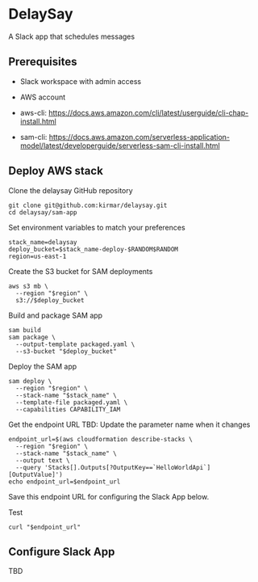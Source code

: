 # DelaySay

A Slack app that schedules messages


## Prerequisites

- Slack workspace with admin access

- AWS account

- aws-cli: <https://docs.aws.amazon.com/cli/latest/userguide/cli-chap-install.html>

- sam-cli: <https://docs.aws.amazon.com/serverless-application-model/latest/developerguide/serverless-sam-cli-install.html>


## Deploy AWS stack

Clone the delaysay GitHub repository

    git clone git@github.com:kirmar/delaysay.git
    cd delaysay/sam-app

Set environment variables to match your preferences

    stack_name=delaysay
    deploy_bucket=$stack_name-deploy-$RANDOM$RANDOM
    region=us-east-1
    
Create the S3 bucket for SAM deployments

    aws s3 mb \
      --region "$region" \
      s3://$deploy_bucket

Build and package SAM app

    sam build
    sam package \
      --output-template packaged.yaml \
      --s3-bucket "$deploy_bucket"
    
Deploy the SAM app

    sam deploy \
      --region "$region" \
      --stack-name "$stack_name" \
      --template-file packaged.yaml \
      --capabilities CAPABILITY_IAM

Get the endpoint URL
TBD: Update the parameter name when it changes

    endpoint_url=$(aws cloudformation describe-stacks \
      --region "$region" \
      --stack-name "$stack_name" \
      --output text \
      --query 'Stacks[].Outputs[?OutputKey==`HelloWorldApi`][OutputValue]')
    echo endpoint_url=$endpoint_url

Save this endpoint URL for configuring the Slack App below.

Test

    curl "$endpoint_url"

## Configure Slack App

TBD

